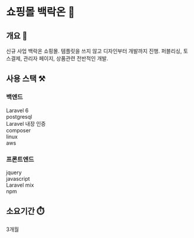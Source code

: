 # 쇼핑몰 백락온 :department_store:

## 개요 📌
신규 사업 백락온 쇼핑몰.
템플릿을 쓰지 않고 디자인부터 개발까지 진행.
퍼블리싱, 토스결제, 관리자 페이지, 상품관련 전반적인 개발.

## 사용 스택 ⚒️

### 백엔드
Laravel 6<br>
postgresql<br>
Laravel 내장 인증<br>
composer<br>
linux<br>
aws

### 프론트엔드
jquery<br>
javascript<br>
Laravel mix<br>
npm


## 소요기간 ⏱️
3개월
